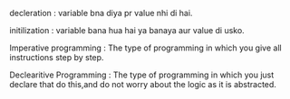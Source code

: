 

decleration : variable bna diya pr value nhi di hai.

initilization : variable bana hua hai ya banaya aur value di usko.


Imperative programming
: The type of programming in which you give all instructions step by step.

Declearitive Programming
: The type of programming in which you just declare that do this,and do not worry about the logic as it is abstracted.